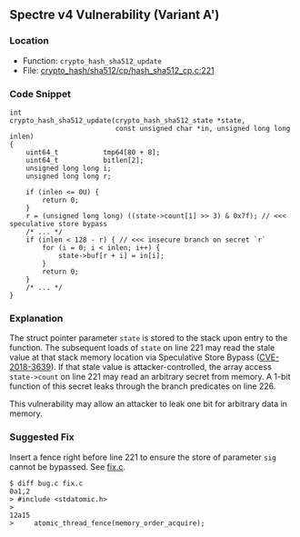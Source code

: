 ## Spectre v4 Vulnerability (Variant A')

### Location
- Function: `crypto_hash_sha512_update`
- File: [crypto_hash/sha512/cp/hash_sha512_cp.c:221](https://github.com/jedisct1/libsodium/blob/d30251f03e646abd07b5399654f1f5dcea9a6b38/src/libsodium/crypto_hash/sha512/cp/hash_sha512_cp.c#L221)

### Code Snippet
```
int
crypto_hash_sha512_update(crypto_hash_sha512_state *state,
                          const unsigned char *in, unsigned long long inlen)
{
    uint64_t           tmp64[80 + 8];
    uint64_t           bitlen[2];
    unsigned long long i;
    unsigned long long r;

    if (inlen <= 0U) {
        return 0;
    }
    r = (unsigned long long) ((state->count[1] >> 3) & 0x7f); // <<< speculative store bypass
    /* ... */
    if (inlen < 128 - r) { // <<< insecure branch on secret `r`
        for (i = 0; i < inlen; i++) {
            state->buf[r + i] = in[i];
        }
        return 0;
    }
    /* ... */
}
```

### Explanation
The struct pointer parameter `state` is stored to the stack upon entry to the function.
The subsequent loads of `state` on line 221 may read the stale value at that stack memory location via Speculative Store Bypass ([CVE-2018-3639](https://cve.org/CVERecord?id=CVE-2018-3639)).
If that stale value is attacker-controlled, the array access `state->count` on line 221 may read an arbitrary secret from memory.
A 1-bit function of this secret leaks through the branch predicates on line 226.

This vulnerability may allow an attacker to leak one bit for arbitrary data in memory.

### Suggested Fix
Insert a fence right before line 221 to ensure the store of parameter `sig` cannot be bypassed. See [fix.c](fix.c).
```
$ diff bug.c fix.c
0a1,2
> #include <stdatomic.h>
> 
12a15
>     atomic_thread_fence(memory_order_acquire);
```

